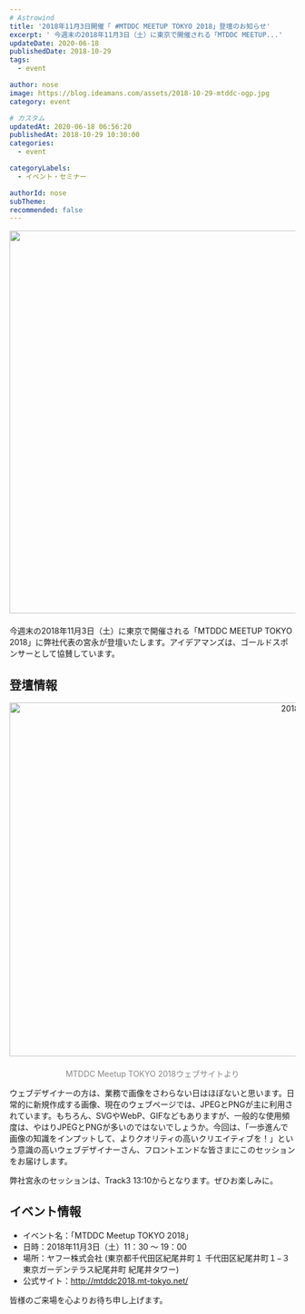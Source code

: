 ```yaml
---
# Astrowind
title: '2018年11月3日開催「 #MTDDC MEETUP TOKYO 2018」登壇のお知らせ'
excerpt: ' 今週末の2018年11月3日（土）に東京で開催される「MTDDC MEETUP...'
updateDate: 2020-06-18
publishedDate: 2018-10-29
tags: 
  - event

author: nose
image: https://blog.ideamans.com/assets/2018-10-29-mtddc-ogp.jpg
category: event

# カスタム
updatedAt: 2020-06-18 06:56:20
publishedAt: 2018-10-29 10:30:00
categories: 
  - event

categoryLabels: 
  - イベント・セミナー

authorId: nose
subTheme: 
recommended: false
---
```


<p><img alt="2018-10-29-mtddc-ogp.jpg" src="https://blog.ideamans.com/assets/2018-10-29-mtddc-ogp.jpg" width="1200" height="675" class="mt-image-center" style="text-align: center; display: block; margin: 0 auto 20px;"></p>
<p>今週末の2018年11月3日（土）に東京で開催される「MTDDC MEETUP TOKYO 2018」に弊社代表の宮永が登壇いたします。アイデアマンズは、ゴールドスポンサーとして協賛しています。</p>
<h2>登壇情報</h2>
<p style="text-align: center;"><img alt="2018-10-29-mtddc-meetup-tokyo2018.jpg" src="https://blog.ideamans.com/assets/2018-10-29-mtddc-meetup-tokyo2018.jpg" width="1221" height="624" class="mt-image-center" style="text-align: center; display: block; margin: 0 auto 20px;"><span style="color: #888888;">MTDDC Meetup TOKYO 2018ウェブサイトより</span></p>
<p>ウェブデザイナーの方は、業務で画像をさわらない日はほぼないと思います。日常的に新規作成する画像、現在のウェブページでは、JPEGとPNGが主に利用されています。もちろん、SVGやWebP、GIFなどもありますが、一般的な使用頻度は、やはりJPEGとPNGが多いのではないでしょうか。今回は、「一歩進んで画像の知識をインプットして、よりクオリティの高いクリエイティブを！」という意識の高いウェブデザイナーさん、フロントエンドな皆さまにこのセッションをお届けします。</p>
<p>弊社宮永のセッションは、Track3 13:10からとなります。ぜひお楽しみに。</p>
<h2>イベント情報</h2>
<ul><li>イベント名：「MTDDC Meetup TOKYO 2018」</li><li>日時：2018年11月3日（土）11：30 ～ 19：00</li><li>場所：ヤフー株式会社 (東京都千代田区紀尾井町１ 千代田区紀尾井町１−３ 東京ガーデンテラス紀尾井町 紀尾井タワー)</li><li>公式サイト：<a href="http://mtddc2018.mt-tokyo.net/" target="_blank">http://mtddc2018.mt-tokyo.net/</a></li></ul>
<p>皆様のご来場を心よりお待ち申し上げます。</p>

